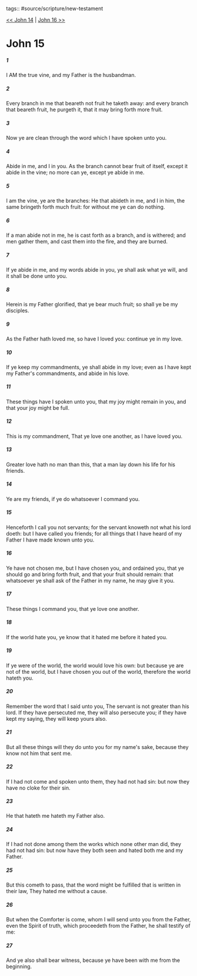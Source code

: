 tags:: #source/scripture/new-testament

[<< John 14](source/scripture/new-testament/04_John/John_14.md) | [John 16 >>](source/scripture/new-testament/04_John/John_16.md)

# John 15

##### 1

I AM the true vine, and my Father is the husbandman.

##### 2

Every branch in me that beareth not fruit he taketh away: and every branch that beareth fruit, he purgeth it, that it may bring forth more fruit.

##### 3

Now ye are clean through the word which I have spoken unto you.

##### 4

Abide in me, and I in you. As the branch cannot bear fruit of itself, except it abide in the vine; no more can ye, except ye abide in me.

##### 5

I am the vine, ye are the branches: He that abideth in me, and I in him, the same bringeth forth much fruit: for without me ye can do nothing.

##### 6

If a man abide not in me, he is cast forth as a branch, and is withered; and men gather them, and cast them into the fire, and they are burned.

##### 7

If ye abide in me, and my words abide in you, ye shall ask what ye will, and it shall be done unto you.

##### 8

Herein is my Father glorified, that ye bear much fruit; so shall ye be my disciples.

##### 9

As the Father hath loved me, so have I loved you: continue ye in my love.

##### 10

If ye keep my commandments, ye shall abide in my love; even as I have kept my Father's commandments, and abide in his love.

##### 11

These things have I spoken unto you, that my joy might remain in you, and that your joy might be full.

##### 12

This is my commandment, That ye love one another, as I have loved you.

##### 13

Greater love hath no man than this, that a man lay down his life for his friends.

##### 14

Ye are my friends, if ye do whatsoever I command you.

##### 15

Henceforth I call you not servants; for the servant knoweth not what his lord doeth: but I have called you friends; for all things that I have heard of my Father I have made known unto you.

##### 16

Ye have not chosen me, but I have chosen you, and ordained you, that ye should go and bring forth fruit, and that your fruit should remain: that whatsoever ye shall ask of the Father in my name, he may give it you.

##### 17

These things I command you, that ye love one another.

##### 18

If the world hate you, ye know that it hated me before it hated you.

##### 19

If ye were of the world, the world would love his own: but because ye are not of the world, but I have chosen you out of the world, therefore the world hateth you.

##### 20

Remember the word that I said unto you, The servant is not greater than his lord. If they have persecuted me, they will also persecute you; if they have kept my saying, they will keep yours also.

##### 21

But all these things will they do unto you for my name's sake, because they know not him that sent me.

##### 22

If I had not come and spoken unto them, they had not had sin: but now they have no cloke for their sin.

##### 23

He that hateth me hateth my Father also.

##### 24

If I had not done among them the works which none other man did, they had not had sin: but now have they both seen and hated both me and my Father.

##### 25

But this cometh to pass, that the word might be fulfilled that is written in their law, They hated me without a cause.

##### 26

But when the Comforter is come, whom I will send unto you from the Father, even the Spirit of truth, which proceedeth from the Father, he shall testify of me:

##### 27

And ye also shall bear witness, because ye have been with me from the beginning.
